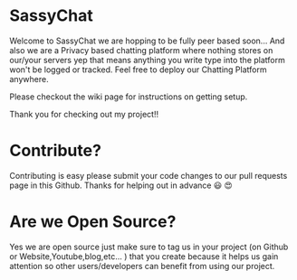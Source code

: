 # SassyChat
 
 Welcome to SassyChat we are hopping to be fully peer based soon... And also we are a Privacy based chatting platform where nothing stores on our/your servers yep that means anything you write type into the platform won't be logged or tracked. Feel free to deploy our Chatting Platform anywhere.

Please checkout the wiki page for instructions on getting setup.

Thank you for checking out my project!!


# Contribute?

Contributing is easy please submit your code changes to our pull requests page in this Github.
Thanks for helping out in advance :smiley: :heart_eyes:

# Are we Open Source?
Yes we are open source just make sure to tag us in your project (on Github or Website,Youtube,blog,etc... ) that you create because it helps us gain attention so other users/developers can benefit from using our project.
